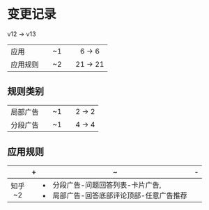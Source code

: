 # 变更记录

v12 -> v13

||||||
|-|:-:|:-:|:-:|:-:|
|应用||~1||6 -> 6|
|应用规则||~2||21 -> 21|

## 规则类别

||||||
|-|:-:|:-:|:-:|:-:|
|局部广告||~1||2 -> 2|
|分段广告||~1||4 -> 4|

## 应用规则

||+|~|-|
|:-:|-|-|-|
|知乎<br>~2||<li>分段广告-问题回答列表-卡片广告,<li>局部广告-回答底部评论顶部-任意广告推荐||
